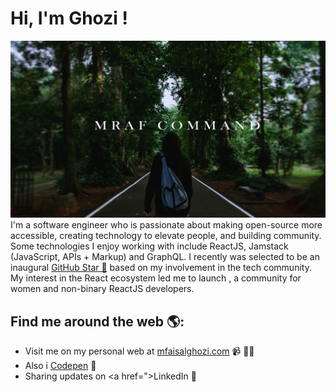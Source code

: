# Hi, I'm Ghozi !

<img src="banner-YT.png">
I'm a software engineer who is passionate about making open-source more accessible, creating technology to elevate people, and building community. Some technologies I enjoy working with include ReactJS, Jamstack (JavaScript, APIs + Markup) and GraphQL. I recently was selected to be an inaugural <a href="https://stars.github.com/">GitHub Star 🌟</a> based on my involvement in the tech community.  My interest in the React ecosystem led me to launch , a community for women and non-binary ReactJS developers.


## Find me around the web 🌎: 
- Visit me on my personal web at <a href="">mfaisalghozi.com</a> 📹 ✍🏾
- Also i  <a href=""> Codepen</a> 🏓
- Sharing updates on <a href=">LinkedIn</a> 💼
